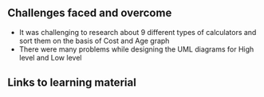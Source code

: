 ## Challenges faced and overcome
- It was challenging to research about 9 different types of calculators and sort them on the basis of Cost and Age graph
- There were many problems while designing the UML diagrams for High level and Low level 


## Links to learning material
